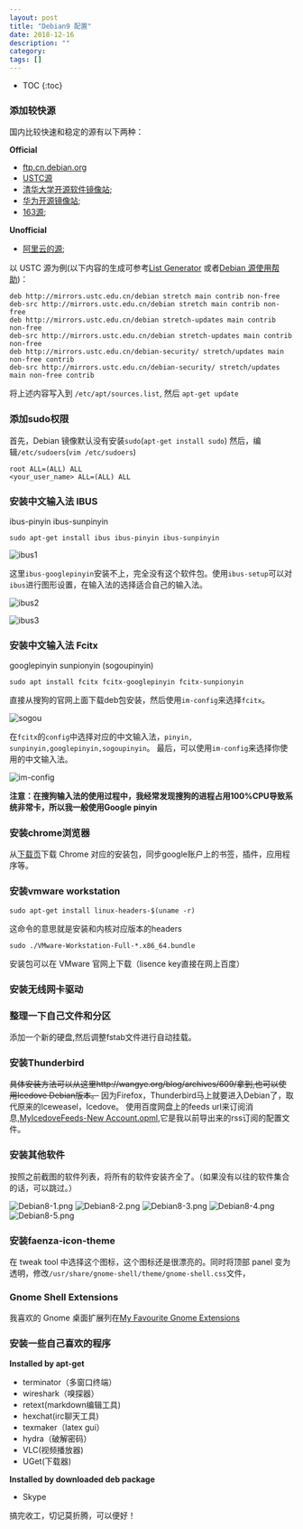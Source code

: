 ```yaml
---
layout: post
title: "Debian9 配置"
date: 2018-12-16
description: ""
category: 
tags: []
---
```


* TOC
{:toc}

### 添加较快源
国内比较快速和稳定的源有以下两种：

**Official**

- [ftp.cn.debian.org](http://ftp.cn.debian.org/)
- [USTC源](http://mirrors.ustc.edu.cn/)
- [清华大学开源软件镜像站](mirrors.tuna.tsinghua.edu.cn);
- [华为开源镜像站](http://mirrors.huaweicloud.com);
- [163源](http://mirrors.163.com);

**Unofficial**

- [阿里云的源](http://mirrors.aliyun.com);

以 USTC 源为例(以下内容的生成可参考[List Generator](https://mudongliang.github.io/listgenerator/) 或者[Debian 源使用帮助](http://mirrors.ustc.edu.cn/help/debian.html))：

```
deb http://mirrors.ustc.edu.cn/debian stretch main contrib non-free
deb-src http://mirrors.ustc.edu.cn/debian stretch main contrib non-free
deb http://mirrors.ustc.edu.cn/debian stretch-updates main contrib non-free
deb-src http://mirrors.ustc.edu.cn/debian stretch-updates main contrib non-free
deb http://mirrors.ustc.edu.cn/debian-security/ stretch/updates main non-free contrib
deb-src http://mirrors.ustc.edu.cn/debian-security/ stretch/updates main non-free contrib
```
将上述内容写入到 `/etc/apt/sources.list`, 然后 `apt-get update`

### 添加sudo权限
首先，Debian 镜像默认没有安装`sudo`(`apt-get install sudo`)
然后，编辑`/etc/sudoers`(`vim /etc/sudoers`)

```
root ALL=(ALL) ALL
<your_user_name> ALL=(ALL) ALL
```

### 安装中文输入法 IBUS

ibus-pinyin ibus-sunpinyin

```
sudo apt-get install ibus ibus-pinyin ibus-sunpinyin
```

![ibus1]({{site.url}}/images/ibus1.png)

这里`ibus-googlepinyin`安装不上，完全没有这个软件包。使用`ibus-setup`可以对`ibus`进行图形设置，在输入法的选择适合自己的输入法。

![ibus2]({{site.url}}/images/ibus2.png)

![ibus3]({{site.url}}/images/ibus3.png)

### 安装中文输入法 Fcitx

googlepinyin sunpionyin (sogoupinyin)

```
sudo apt install fcitx fcitx-googlepinyin fcitx-sunpionyin
```

直接从搜狗的官网上面下载deb包安装，然后使用`im-config`来选择`fcitx`。

![sogou]({{site.url}}/images/sougou.png)

在`fcitx`的`config`中选择对应的中文输入法，`pinyin, sunpinyin,googlepinyin,sogoupinyin`。
最后，可以使用`im-config`来选择你使用的中文输入法。

![im-config]({{site.url}}/images/im-config.png)

**注意：在搜狗输入法的使用过程中，我经常发现搜狗的进程占用100%CPU导致系统非常卡，所以我一般使用Google pinyin**
 
<!--

### ~~安装 flashplugin~~
~~可以直接使用新立得直接搜索并下载安装, 或 `apt-get install flashplugin-nonfree`~~
-->

### 安装chrome浏览器
从[下载页](https://dl.google.com)下载 Chrome 对应的安装包，同步google账户上的书签，插件，应用程序等。

### 安装vmware workstation

    sudo apt-get install linux-headers-$(uname -r)

这命令的意思就是安装和内核对应版本的headers

    sudo ./VMware-Workstation-Full-*.x86_64.bundle 

安装包可以在 VMware 官网上下载（lisence key直接在网上百度）

### 安装无线网卡驱动

### 整理一下自己文件和分区
添加一个新的硬盘,然后调整fstab文件进行自动挂载。

### 安装Thunderbird
~~具体安装方法可以从这里http://wangye.org/blog/archives/609/拿到,也可以使用Icedove Debian版本。~~
因为Firefox，Thunderbird马上就要进入Debian了，取代原来的Iceweasel，Icedove。
使用百度网盘上的feeds url来订阅消息,[MyIcedoveFeeds-New Account.opml](http://pan.baidu.com/s/1c0TSshU),它是我以前导出来的rss订阅的配置文件。

### 安装其他软件
按照之前截图的软件列表，将所有的软件安装齐全了。（如果没有以往的软件集合的话，可以跳过。）

![Debian8-1.png]({{site.url}}/images/Debian8-1.png)
![Debian8-2.png]({{site.url}}/images/Debian8-2.png)
![Debian8-3.png]({{site.url}}/images/Debian8-3.png)
![Debian8-4.png]({{site.url}}/images/Debian8-4.png)
![Debian8-5.png]({{site.url}}/images/Debian8-5.png)

### 安装faenza-icon-theme
在 tweak tool 中选择这个图标，这个图标还是很漂亮的。同时将顶部 panel 变为透明，修改`/usr/share/gnome-shell/theme/gnome-shell.css`文件，

### Gnome Shell Extensions

我喜欢的 Gnome 桌面扩展列在[My Favourite Gnome Extensions](http://mudongliang.github.io/2017/03/12/my-favourite-gnome-extensions.html)

### 安装一些自己喜欢的程序

**Installed by apt-get**

- terminator（多窗口终端）
- wireshark（嗅探器）
- retext(markdown编辑工具)
- hexchat(irc聊天工具)
- texmaker（latex gui）
- hydra（破解密码）
- VLC(视频播放器)
- UGet(下载器)

**Installed by downloaded deb package**
	
- Skype

搞完收工，切记莫折腾，可以便好！
